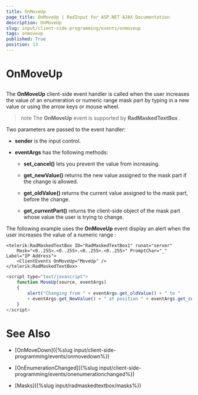 ```yaml
---
title: OnMoveUp
page_title: OnMoveUp | RadInput for ASP.NET AJAX Documentation
description: OnMoveUp
slug: input/client-side-programming/events/onmoveup
tags: onmoveup
published: True
position: 13
---
```


# OnMoveUp



## 

The **OnMoveUp** client-side event handler is called when the user increases the value of an enumeration or numeric range mask part by typing in a new value or using the arrow keys or mouse wheel.

>note The **OnMoveUp** event is supported by **RadMaskedTextBox** .
>


Two parameters are passed to the event handler:

* **sender** is the input control.

* **eventArgs** has the following methods:

	* **set_cancel()** lets you prevent the value from increasing.

	* **get_newValue()** returns the new value assigned to the mask part if the change is allowed.

	* **get_oldValue()** returns the current value assigned to the mask part, before the change.

	* **get_currentPart()** returns the client-side object of the mask part whose value the user is trying to change.

The following example uses the **OnMoveUp** event display an alert when the user increases the value of a numeric range :

````ASPNET
<telerik:RadMaskedTextBox ID="RadMaskedTextBox1" runat="server" 
	Mask="<0..255>.<0..255>.<0..255>.<0..255>" PromptChar="_" Label="IP Address">
	<ClientEvents OnMoveUp="MoveUp" />
</telerik:RadMaskedTextBox>
````



````JavaScript
<script type="text/javascript">
	function MoveUp(source, eventArgs)
	{
		alert("Changing from " + eventArgs.get_oldValue() + " to "
		+ eventArgs.get_NewValue() + " at position " + eventArgs.get_currentPart().offset);
	}
</script>
````

# See Also

 * [OnMoveDown]({%slug input/client-side-programming/events/onmovedown%})

 * [OnEnumerationChanged]({%slug input/client-side-programming/events/onenumerationchanged%})

 * [Masks]({%slug input/radmaskedtextbox/masks%})
